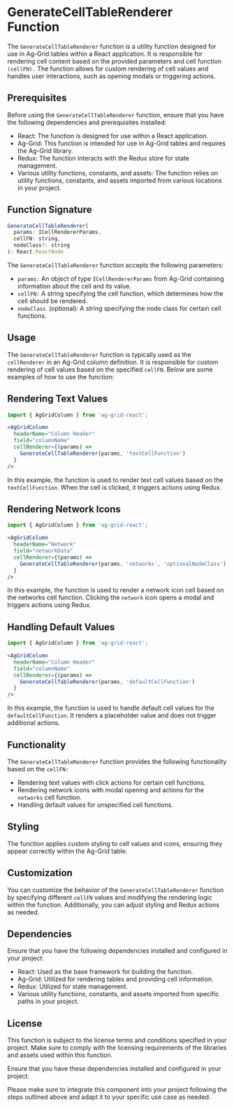 # GenerateCellTableRenderer Function

The `GenerateCellTableRenderer` function is a utility function designed for use in Ag-Grid tables within a React application. It is responsible for rendering cell content based on the provided parameters and cell function `(cellFN).` The function allows for custom rendering of cell values and handles user interactions, such as opening modals or triggering actions.

## Prerequisites
Before using the `GenerateCellTableRenderer` function, ensure that you have the following dependencies and prerequisites installed:

- React: The function is designed for use within a React application.
- Ag-Grid: This function is intended for use in Ag-Grid tables and requires the Ag-Grid library.
- Redux: The function interacts with the Redux store for state management.
- Various utility functions, constants, and assets: The function relies on utility functions, constants, and assets imported from various locations in your project.


## Function Signature

```jsx
GenerateCellTableRenderer(
  params: ICellRendererParams,
  cellFN: string,
  nodeClass?: string
): React.ReactNode

```

The `GenerateCellTableRenderer` function accepts the following parameters:

- `params:` An object of type `ICellRendererParams` from Ag-Grid containing information about the cell and its value.
- `cellFN:` A string specifying the cell function, which determines how the cell should be rendered.
- `nodeClass `(optional): A string specifying the node class for certain cell functions.

## Usage
The `GenerateCellTableRenderer` function is typically used as the `cellRenderer` in an Ag-Grid column definition. It is responsible for custom rendering of cell values based on the specified `cellFN`. Below are some examples of how to use the function:

## Rendering Text Values
```jsx
import { AgGridColumn } from 'ag-grid-react';

<AgGridColumn
  headerName="Column Header"
  field="columnName"
  cellRenderer={(params) =>
    GenerateCellTableRenderer(params, 'textCellFunction')
  }
/>

```

In this example, the function is used to render text cell values based on the `textCellFunction`. When the cell is clicked, it triggers actions using Redux.

## Rendering Network Icons
```jsx
import { AgGridColumn } from 'ag-grid-react';

<AgGridColumn
  headerName="Network"
  field="networkData"
  cellRenderer={(params) =>
    GenerateCellTableRenderer(params, 'networks', 'optionalNodeClass')
  }
/>

```

In this example, the function is used to render a network icon cell based on the networks cell function. Clicking the `network` icon opens a modal and triggers actions using Redux.

## Handling Default Values

```jsx
import { AgGridColumn } from 'ag-grid-react';

<AgGridColumn
  headerName="Column Header"
  field="columnName"
  cellRenderer={(params) =>
    GenerateCellTableRenderer(params, 'defaultCellFunction')
  }
/>

```

In this example, the function is used to handle default cell values for the `defaultCellFunction`. It renders a placeholder value and does not trigger additional actions.

## Functionality
The `GenerateCellTableRenderer` function provides the following functionality based on the `cellFN:`

- Rendering text values with click actions for certain cell functions.
- Rendering network icons with modal opening and actions for the `networks` cell function.
- Handling default values for unspecified cell functions.

## Styling
The function applies custom styling to cell values and icons, ensuring they appear correctly within the Ag-Grid table.

## Customization
You can customize the behavior of the `GenerateCellTableRenderer` function by specifying different `cellFN` values and modifying the rendering logic within the function. Additionally, you can adjust styling and Redux actions as needed.

## Dependencies
Ensure that you have the following dependencies installed and configured in your project:

- React: Used as the base framework for building the function.
- Ag-Grid: Utilized for rendering tables and providing cell information.
- Redux: Utilized for state management.
- Various utility functions, constants, and assets imported from specific paths in your project.

## License
This function is subject to the license terms and conditions specified in your project. Make sure to comply with the licensing requirements of the libraries and assets used within this function.

Ensure that you have these dependencies installed and configured in your project.

Please make sure to integrate this component into your project following the steps outlined above and adapt it to your specific use case as needed.